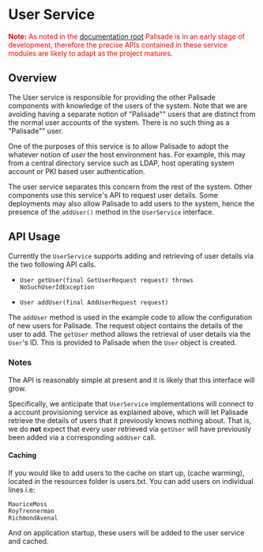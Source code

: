 # User Service

<span style="color:red">**Note:** As noted in the [documentation root](../README.md) Palisade is in an early stage of development, therefore the precise APIs contained in these service modules are likely to adapt as the project matures.</span>

## Overview
The User service is responsible for providing the other Palisade components with knowledge of the users of the system. Note that we are avoiding having a separate notion of "Palisade"" users that are distinct from the normal user accounts of the system. There is no such thing as a "Palisade"" user.

One of the purposes of this service is to allow Palisade to adopt the whatever notion of *user* the host environment has. For example, this may from a central directory service such as LDAP, host operating system account or PKI based user authentication.

The user service separates this concern from the rest of the system. Other components use this service's API to request user details. Some deployments may also allow Palisade to add users to the system, hence the presence of the `addUser()` method in the `UserService` interface.

## API Usage

Currently the `UserService` supports adding and retrieving of user details via the two following API calls.

* `User getUser(final GetUserRequest request) throws NoSuchUserIdException`

* `User addUser(final AddUserRequest request)`

The `addUser` method is used in the example code to allow the configuration of new users for Palisade. The request object contains the details of the user to add. The `getUser` method allows the retrieval of user details via the `User`'s ID. This is provided to Palisade when the `User` object is created.

### Notes

The API is reasonably simple at present and it is likely that this interface will grow.

Specifically, we anticipate that `UserService` implementations will connect to a account provisioning service as explained above, which will let Palisade retrieve the details of users that it previously knows nothing about. That is, we do **not** expect that every user retrieved via `getUser` will have previously been added via a corresponding `addUser` call.

#### Caching
If you would like to add users to the cache on start up, (cache warming), located in the resources folder is users.txt. You can add users on individual lines i.e:
```
MauriceMoss
RoyTrennerman
RichmondAvenal
```
And on application startup, these users will be added to the user service and cached. 
